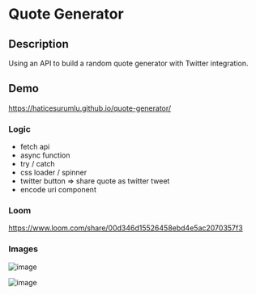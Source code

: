# Quote Generator

## Description
Using an API to build a random quote generator with Twitter integration.

## Demo
https://haticesurumlu.github.io/quote-generator/



### Logic

-  fetch api
-  async function
-  try / catch
-  css loader / spinner
-  twitter button => share quote as twitter tweet
-  encode uri component

### Loom 

https://www.loom.com/share/00d346d15526458ebd4e5ac2070357f3



### Images

![image](https://user-images.githubusercontent.com/71832100/214405080-863f6e37-d415-4568-9c71-cf7ae9a86798.png)

![image](https://user-images.githubusercontent.com/71832100/214405325-f64b84b6-37b3-4e2b-ab8f-cec9b18d1c72.png)





